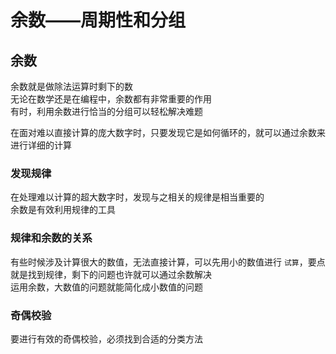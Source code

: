 # 余数——周期性和分组
## 余数
余数就是做除法运算时剩下的数  
无论在数学还是在编程中，余数都有非常重要的作用  
有时，利用余数进行恰当的分组可以轻松解决难题  

在面对难以直接计算的庞大数字时，只要发现它是如何循环的，就可以通过余数来进行详细的计算

### 发现规律
在处理难以计算的超大数字时，发现与之相关的规律是相当重要的  
余数是有效利用规律的工具  

### 规律和余数的关系
有些时候涉及计算很大的数值，无法直接计算，可以先用小的数值进行 `试算`，要点就是找到规律，剩下的问题也许就可以通过余数解决  
运用余数，大数值的问题就能简化成小数值的问题  

### 奇偶校验
要进行有效的奇偶校验，必须找到合适的分类方法  


